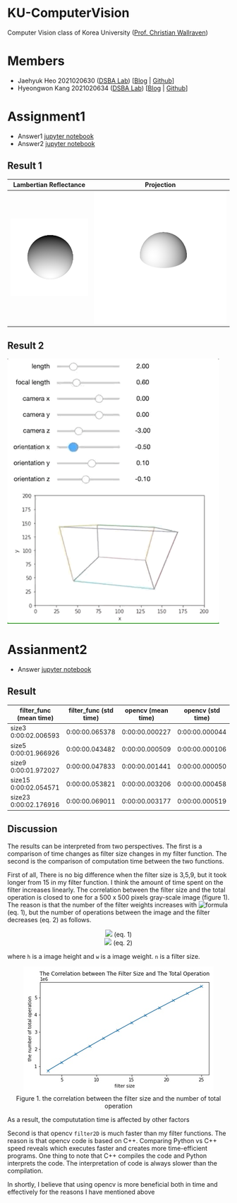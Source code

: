 # KU-ComputerVision
Computer Vision class of Korea University ([Prof. Christian Wallraven](https://koreauniv.pure.elsevier.com/en/persons/christian-wallraven))

# Members
- Jaehyuk Heo 2021020630 ([DSBA Lab](http://dsba.korea.ac.kr)) [[Blog](https://tootouch.github.io) | [Github](https://github.com/TooTouch)]
- Hyeongwon Kang 2021020634 ([DSBA Lab](http://dsba.korea.ac.kr)) [[Blog](https://hwk0702.github.io) | [Github](https://github.com/hwk0702)]

# Assignment1

- Answer1 [jupyter notebook](https://github.com/TooTouch/KU-ComputerVision/tree/main/Assignment1/sphere.ipynb)
- Answer2 [jupyter notebook](https://github.com/TooTouch/KU-ComputerVision/tree/main/Assignment1/renderer.ipynb)

## Result 1

| Lambertian Reflectance | Projection |
|---|---|
|![](https://github.com/TooTouch/KU-ComputerVision/blob/main/Assignment1/gif/sphere2d.gif)|![](https://github.com/TooTouch/KU-ComputerVision/blob/main/Assignment1/gif/sphere3d.gif)|

## Result 2

![](https://github.com/TooTouch/KU-ComputerVision/blob/main/Assignment1/renderer.gif)

# Assianment2

- Answer [jupyter notebook](https://github.com/TooTouch/KU-ComputerVision/tree/main/Assignment2/filtering.ipynb)

## Result

| 	filter_func (mean time)	| filter_func (std time)	| opencv (mean time)	| opencv (std time)  |
|---|---|---|---|
| size3	0:00:02.006593	| 0:00:00.065378	| 0:00:00.000227	| 0:00:00.000044 |
| size5	0:00:01.966926	| 0:00:00.043482	| 0:00:00.000509	| 0:00:00.000106 |
| size9	0:00:01.972027	| 0:00:00.047833	| 0:00:00.001441	| 0:00:00.000050 |
| size15	0:00:02.054571	| 0:00:00.053821	| 0:00:00.003206	| 0:00:00.000458 |
| size23	0:00:02.176916	| 0:00:00.069011	| 0:00:00.003177	| 0:00:00.000519 |


## Discussion

The results can be interpreted from two perspectives. The first is a comparison of time changes as filter size changes in my filter function. The second is the comparison of computation time between the two functions.

First of all, There is no big difference when the filter size is 3,5,9, but it took longer from 15 in my filter function. I think the amount of time spent on the filter increases linearly. The correlation between the filter size and the total operation is closed to one for a 500 x 500 pixels gray-scale image (figure 1). The reason is that the number of the filter weights increases with <img alt="formula" src="https://render.githubusercontent.com/render/math?math=n^2" /> (eq. 1), but the number of operations between the image and the filter decreases (eq. 2) as follows. 

<p align='center'>
    <img src="https://render.githubusercontent.com/render/math?math=the%5C%20number%5C%20of%5C%20filter%5C%20weights%20%20%3D%20n%5E2%20%5Ctag%7BEq.%201%7D"> (eq. 1)<br>  
    <img src="https://render.githubusercontent.com/render/math?math=the%5C%20number%5C%20of%5C%20operation%20%3D%20(w%20-%20n%20%2B%201)%20%5Ctimes%20(h%20-%20n%20%2B%201)"> (eq. 2)
</p>

where `h` is a image height and `w` is a image weight. `n` is a filter size.

<p align='center'>
    <img src='https://github.com/TooTouch/KU-ComputerVision/blob/main/Assignment2/corr_op_f.jpg'><br>
    Figure 1. the correlation between the filter size and the number of total operation
</p>

As a result, the compututation time is affected by other factors

Second is that opencv `filter2D` is much faster than my filter functions. The reason is that opencv code is based on C++. Comparing Python vs C++ speed reveals which executes faster and creates more time-efficient programs. One thing to note that C++ compiles the code and Python interprets the code. The interpretation of code is always slower than the compilation. 

In shortly, I believe that using opencv is more beneficial both in time and effectively for the reasons I have mentioned above

